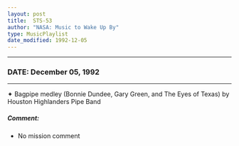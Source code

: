 ```yaml
---
layout: post
title:  STS-53
author: "NASA: Music to Wake Up By"
type: MusicPlaylist
date_modified: 1992-12-05
---
```


----
### DATE: December 05, 1992
----
✦ Bagpipe medley (Bonnie Dundee, Gary Green, and The Eyes of Texas) by Houston Highlanders Pipe Band

##### Comment:
* No mission comment
